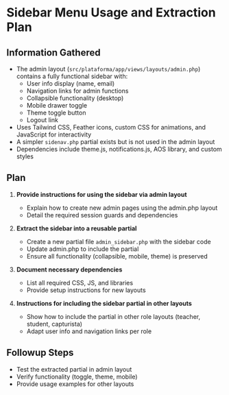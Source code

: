 # Sidebar Menu Usage and Extraction Plan

## Information Gathered
- The admin layout (`src/plataforma/app/views/layouts/admin.php`) contains a fully functional sidebar with:
  - User info display (name, email)
  - Navigation links for admin functions
  - Collapsible functionality (desktop)
  - Mobile drawer toggle
  - Theme toggle button
  - Logout link
- Uses Tailwind CSS, Feather icons, custom CSS for animations, and JavaScript for interactivity
- A simpler `sidenav.php` partial exists but is not used in the admin layout
- Dependencies include theme.js, notifications.js, AOS library, and custom styles

## Plan
1. **Provide instructions for using the sidebar via admin layout**
   - Explain how to create new admin pages using the admin.php layout
   - Detail the required session guards and dependencies

2. **Extract the sidebar into a reusable partial**
   - Create a new partial file `admin_sidebar.php` with the sidebar code
   - Update admin.php to include the partial
   - Ensure all functionality (collapsible, mobile, theme) is preserved

3. **Document necessary dependencies**
   - List all required CSS, JS, and libraries
   - Provide setup instructions for new layouts

4. **Instructions for including the sidebar partial in other layouts**
   - Show how to include the partial in other role layouts (teacher, student, capturista)
   - Adapt user info and navigation links per role

## Followup Steps
- Test the extracted partial in admin layout
- Verify functionality (toggle, theme, mobile)
- Provide usage examples for other layouts
